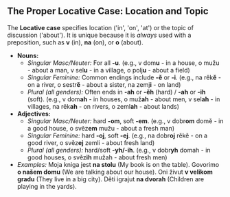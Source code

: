 ## The Proper Locative Case: Location and Topic

The **Locative case** specifies location ('in', 'on', 'at') or the topic of discussion ('about'). It is unique because it is *always* used with a preposition, such as **v** (in), **na** (on), or **o** (about).

* **Nouns:**
    * *Singular Masc/Neuter:* For all **-u**. (e.g., v dom**u** - in a house, o mužu - about a man, v sel**u** - in a village, o polj**u** - about a field)
    * *Singular Feminine:* Common endings include **-ě** or **-i**. (e.g., na rěk**ě** - on a river, o sestr**ě** - about a sister, na zemj**i** - on land)
    * *Plural (all genders):* Often ends in **-ah** or **-ěh** (hard) / **-ah** or **-ih** (soft). (e.g., v dom**ah** - in houses, o muž**ah** - about men, v sel**ah** - in villages, na rěk**ah** - on rivers, o zeml**ah** - about lands)
* **Adjectives:**
    * *Singular Masc/Neuter:* hard **-om**, soft **-em**. (e.g., v dobr**om** domě - in a good house, o svěz**em** mužu - about a fresh man)
    * *Singular Feminine:* hard **-oj**, soft **-ej**. (e.g., na dobr**oj** rěkě - on a good river, o svěz**ej** zemli - about fresh land)
    * *Plural (all genders):* hard/soft **-yh/-ih**. (e.g., v dobr**yh** domah - in good houses, o svěz**ih** mužah - about fresh men)
* *Examples:* Moja kniga jest **na stolu** (My book is on the table). Govorimo **o našem domu** (We are talking about our house). Oni živut **v velikom gradu** (They live in a big city). Děti igrajut **na dvorah** (Children are playing in the yards).